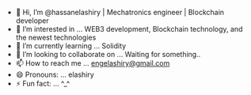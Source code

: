 - 👋 Hi, I’m @hassanelashiry  |  Mechatronics engineer  |  Blockchain developer
- 👀 I’m interested in ... WEB3 development, Blockchain technology, and the newest technologies 
- 🌱 I’m currently learning ... Solidity 
- 💞️ I’m looking to collaborate on ... Waiting for something..
- 📫 How to reach me ... engelashiry@gmail.com
- 😄 Pronouns: ... elashiry
- ⚡ Fun fact: ... ^_^

<!---
hassanelashiry/hassanelashiry is a ✨ special ✨ repository because its `README.md` (this file) appears on your GitHub profile.
You can click the Preview link to take a look at your changes.
--->
